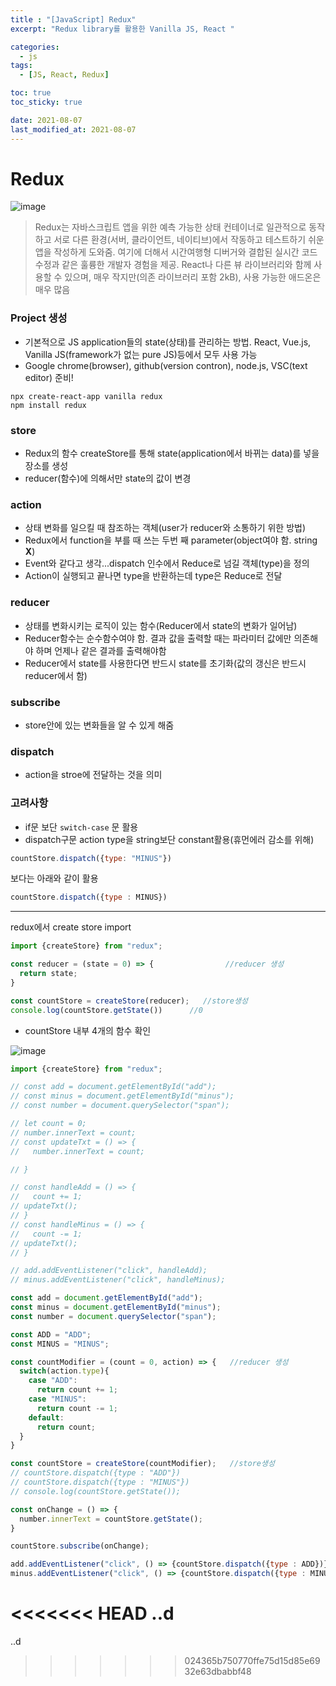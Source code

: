 ```yaml
---
title : "[JavaScript] Redux"
excerpt: "Redux library를 활용한 Vanilla JS, React "

categories:
  - js
tags:
  - [JS, React, Redux]

toc: true
toc_sticky: true

date: 2021-08-07
last_modified_at: 2021-08-07
---
```


# Redux

![image](https://user-images.githubusercontent.com/81230679/132428417-6d913500-fa72-40bf-a690-2b84dc69984f.png)

> Redux는 자바스크립트 앱을 위한 예측 가능한 상태 컨테이너로 일관적으로 동작하고 서로 다른 환경(서버, 클라이언트, 네이티브)에서 작동하고 테스트하기 쉬운 앱을 작성하게 도와줌. 여기에 더해서 시간여행형 디버거와 결합된 실시간 코드 수정과 같은 훌륭한 개발자 경험을 제공. React나 다른 뷰 라이브러리와 함께 사용할 수 있으며, 매우 작지만(의존 라이브러리 포함 2kB), 사용 가능한 애드온은 매우 많음

### Project 생성
- 기본적으로 JS application들의 state(상태)를 관리하는 방법. React, Vue.js, Vanilla JS(framework가 없는 pure JS)등에서 모두 사용 가능
- Google chrome(browser), github(version contron), node.js, VSC(text editor) 준비!

```
npx create-react-app vanilla redux
npm install redux
```

### store
- Redux의 함수 createStore를 통해 state(application에서 바뀌는 data)를 넣을 장소를 생성
- reducer(함수)에 의해서만 state의 값이 변경

### action
- 상태 변화를 일으킬 때 참조하는 객체(user가 reducer와 소통하기 위한 방법)
- Redux에서 function을 부를 때 쓰는 두번 째 parameter(object여야 함. string **X**)
- Event와 같다고 생각...dispatch 인수에서 Reduce로 넘길 객체(type)을 정의
- Action이 실행되고 끝나면 type을 반환하는데 type은 Reduce로 전달

### reducer
- 상태를 변화시키는 로직이 있는 함수(Reducer에서 state의 변화가 일어남)
- Reducer함수는 순수함수여야 함. 결과 값을 출력할 때는 파라미터 값에만 의존해야 하며 언제나 같은 결과를 출력해야함
- Reducer에서 state를 사용한다면 반드시 state를 초기화(값의 갱신은 반드시 reducer에서 함)

### subscribe
- store안에 있는 변화들을 알 수 있게 해줌

### dispatch
- action을 stroe에 전달하는 것을 의미

### 고려사항
- if문 보단 `switch-case` 문 활용
- dispatch구문 action type을 string보단 constant활용(휴먼에러 감소를 위해)

```js
countStore.dispatch({type: "MINUS"})
```

보다는 아래와 같이 활용

```js
countStore.dispatch({type : MINUS})
```

<hr>
redux에서 create store import<br/>

```js
import {createStore} from "redux";

const reducer = (state = 0) => {                //reducer 생성
  return state;
}

const countStore = createStore(reducer);   //store생성
console.log(countStore.getState())      //0
```

- countStore 내부 4개의 함수 확인

![image](https://user-images.githubusercontent.com/81230679/132448262-4b175e14-2718-493c-9d04-c2d68aaee49b.png)

```js
import {createStore} from "redux";

// const add = document.getElementById("add");
// const minus = document.getElementById("minus");
// const number = document.querySelector("span");

// let count = 0;
// number.innerText = count;
// const updateTxt = () => {
//   number.innerText = count;

// }

// const handleAdd = () => { 
//   count += 1;
// updateTxt();
// }
// const handleMinus = () => { 
//   count -= 1;
// updateTxt();
// }

// add.addEventListener("click", handleAdd);
// minus.addEventListener("click", handleMinus);

const add = document.getElementById("add");
const minus = document.getElementById("minus");
const number = document.querySelector("span");

const ADD = "ADD";
const MINUS = "MINUS";

const countModifier = (count = 0, action) => {   //reducer 생성
  switch(action.type){
    case "ADD":
      return count += 1;
    case "MINUS":
      return count -= 1;
    default:
      return count;
  } 
}

const countStore = createStore(countModifier);   //store생성
// countStore.dispatch({type : "ADD"})
// countStore.dispatch({type : "MINUS"})
// console.log(countStore.getState());

const onChange = () => {
  number.innerText = countStore.getState();
}

countStore.subscribe(onChange);

add.addEventListener("click", () => {countStore.dispatch({type : ADD})})
minus.addEventListener("click", () => {countStore.dispatch({type : MINUS})})
```
<!-- 
https://hwan1001.tistory.com/38
https://medium.com/@jsh901220/react%EC%97%90-redux-%EC%A0%81%EC%9A%A9%ED%95%98%EA%B8%B0-a8e6efd745c9 -->


<<<<<<< HEAD
  ..d      
=======
  ..d
>>>>>>> 024365b750770ffe75d15d85e6932e63dbabbf48
